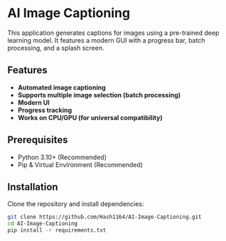 # AI Image Captioning  

This application generates captions for images using a pre-trained deep learning model. It features a modern GUI with a progress bar, batch processing, and a splash screen.  

## Features
- **Automated image captioning**  
- **Supports multiple image selection (batch processing)**  
- **Modern UI**  
- **Progress tracking**  
- **Works on CPU/GPU (for universal compatibility)**  

## Prerequisites  
- Python 3.10+ (Recommended)
- Pip & Virtual Environment (Recommended)

## Installation  
Clone the repository and install dependencies:  
```bash
git clone https://github.com/Hash1164/AI-Image-Captioning.git
cd AI-Image-Captioning
pip install -r requirements.txt
